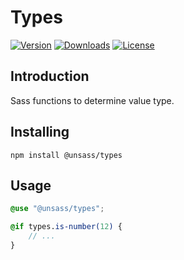 # Types

[![Version](https://flat.badgen.net/npm/v/@unsass/types)](https://www.npmjs.com/package/@unsass/types)
[![Downloads](https://flat.badgen.net/npm/dt/@unsass/types)](https://www.npmjs.com/package/@unsass/types)
[![License](https://flat.badgen.net/npm/license/@unsass/types)](https://www.npmjs.com/package/@unsass/types)

## Introduction

Sass functions to determine value type.

## Installing

```shell
npm install @unsass/types
```

## Usage

```scss
@use "@unsass/types";

@if types.is-number(12) {
    // ...
}
```

